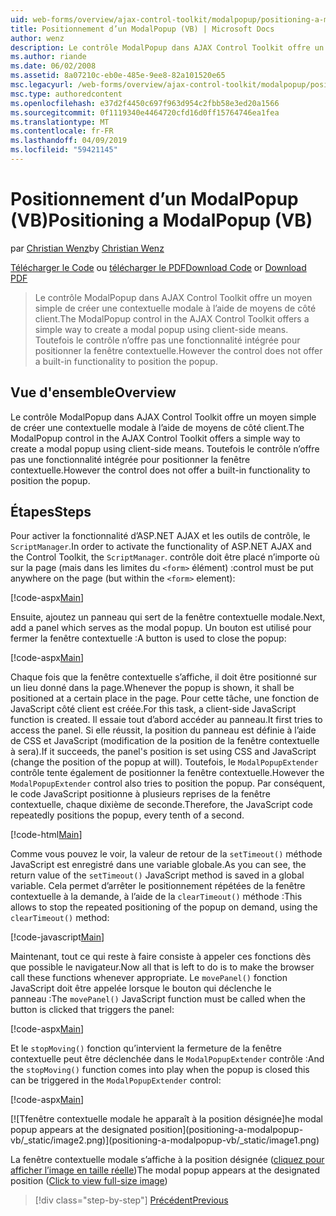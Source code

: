 ```yaml
---
uid: web-forms/overview/ajax-control-toolkit/modalpopup/positioning-a-modalpopup-vb
title: Positionnement d’un ModalPopup (VB) | Microsoft Docs
author: wenz
description: Le contrôle ModalPopup dans AJAX Control Toolkit offre un moyen simple de créer une contextuelle modale à l’aide de moyens de côté client. Toutefois le contrôle n’offre pas un...
ms.author: riande
ms.date: 06/02/2008
ms.assetid: 8a07210c-eb0e-485e-9ee8-82a101520e65
msc.legacyurl: /web-forms/overview/ajax-control-toolkit/modalpopup/positioning-a-modalpopup-vb
msc.type: authoredcontent
ms.openlocfilehash: e37d2f4450c697f963d954c2fbb58e3ed20a1566
ms.sourcegitcommit: 0f1119340e4464720cfd16d0ff15764746ea1fea
ms.translationtype: MT
ms.contentlocale: fr-FR
ms.lasthandoff: 04/09/2019
ms.locfileid: "59421145"
---
```

# <a name="positioning-a-modalpopup-vb"></a><span data-ttu-id="8ac76-104">Positionnement d’un ModalPopup (VB)</span><span class="sxs-lookup"><span data-stu-id="8ac76-104">Positioning a ModalPopup (VB)</span></span>

<span data-ttu-id="8ac76-105">par [Christian Wenz](https://github.com/wenz)</span><span class="sxs-lookup"><span data-stu-id="8ac76-105">by [Christian Wenz](https://github.com/wenz)</span></span>

<span data-ttu-id="8ac76-106">[Télécharger le Code](http://download.microsoft.com/download/2/4/0/24052038-f942-4336-905b-b60ae56f0dd5/ModalPopup4.vb.zip) ou [télécharger le PDF](http://download.microsoft.com/download/b/6/a/b6ae89ee-df69-4c87-9bfb-ad1eb2b23373/modalpopup4VB.pdf)</span><span class="sxs-lookup"><span data-stu-id="8ac76-106">[Download Code](http://download.microsoft.com/download/2/4/0/24052038-f942-4336-905b-b60ae56f0dd5/ModalPopup4.vb.zip) or [Download PDF](http://download.microsoft.com/download/b/6/a/b6ae89ee-df69-4c87-9bfb-ad1eb2b23373/modalpopup4VB.pdf)</span></span>

> <span data-ttu-id="8ac76-107">Le contrôle ModalPopup dans AJAX Control Toolkit offre un moyen simple de créer une contextuelle modale à l’aide de moyens de côté client.</span><span class="sxs-lookup"><span data-stu-id="8ac76-107">The ModalPopup control in the AJAX Control Toolkit offers a simple way to create a modal popup using client-side means.</span></span> <span data-ttu-id="8ac76-108">Toutefois le contrôle n’offre pas une fonctionnalité intégrée pour positionner la fenêtre contextuelle.</span><span class="sxs-lookup"><span data-stu-id="8ac76-108">However the control does not offer a built-in functionality to position the popup.</span></span>


## <a name="overview"></a><span data-ttu-id="8ac76-109">Vue d'ensemble</span><span class="sxs-lookup"><span data-stu-id="8ac76-109">Overview</span></span>

<span data-ttu-id="8ac76-110">Le contrôle ModalPopup dans AJAX Control Toolkit offre un moyen simple de créer une contextuelle modale à l’aide de moyens de côté client.</span><span class="sxs-lookup"><span data-stu-id="8ac76-110">The ModalPopup control in the AJAX Control Toolkit offers a simple way to create a modal popup using client-side means.</span></span> <span data-ttu-id="8ac76-111">Toutefois le contrôle n’offre pas une fonctionnalité intégrée pour positionner la fenêtre contextuelle.</span><span class="sxs-lookup"><span data-stu-id="8ac76-111">However the control does not offer a built-in functionality to position the popup.</span></span>

## <a name="steps"></a><span data-ttu-id="8ac76-112">Étapes</span><span class="sxs-lookup"><span data-stu-id="8ac76-112">Steps</span></span>

<span data-ttu-id="8ac76-113">Pour activer la fonctionnalité d’ASP.NET AJAX et les outils de contrôle, le `ScriptManager`.</span><span class="sxs-lookup"><span data-stu-id="8ac76-113">In order to activate the functionality of ASP.NET AJAX and the Control Toolkit, the `ScriptManager`.</span></span> <span data-ttu-id="8ac76-114">contrôle doit être placé n’importe où sur la page (mais dans les limites du `<form>` élément) :</span><span class="sxs-lookup"><span data-stu-id="8ac76-114">control must be put anywhere on the page (but within the `<form>` element):</span></span>

[!code-aspx[Main](positioning-a-modalpopup-vb/samples/sample1.aspx)]

<span data-ttu-id="8ac76-115">Ensuite, ajoutez un panneau qui sert de la fenêtre contextuelle modale.</span><span class="sxs-lookup"><span data-stu-id="8ac76-115">Next, add a panel which serves as the modal popup.</span></span> <span data-ttu-id="8ac76-116">Un bouton est utilisé pour fermer la fenêtre contextuelle :</span><span class="sxs-lookup"><span data-stu-id="8ac76-116">A button is used to close the popup:</span></span>

[!code-aspx[Main](positioning-a-modalpopup-vb/samples/sample2.aspx)]

<span data-ttu-id="8ac76-117">Chaque fois que la fenêtre contextuelle s’affiche, il doit être positionné sur un lieu donné dans la page.</span><span class="sxs-lookup"><span data-stu-id="8ac76-117">Whenever the popup is shown, it shall be positioned at a certain place in the page.</span></span> <span data-ttu-id="8ac76-118">Pour cette tâche, une fonction de JavaScript côté client est créée.</span><span class="sxs-lookup"><span data-stu-id="8ac76-118">For this task, a client-side JavaScript function is created.</span></span> <span data-ttu-id="8ac76-119">Il essaie tout d’abord accéder au panneau.</span><span class="sxs-lookup"><span data-stu-id="8ac76-119">It first tries to access the panel.</span></span> <span data-ttu-id="8ac76-120">Si elle réussit, la position du panneau est définie à l’aide de CSS et JavaScript (modification de la position de la fenêtre contextuelle à sera).</span><span class="sxs-lookup"><span data-stu-id="8ac76-120">If it succeeds, the panel's position is set using CSS and JavaScript (change the position of the popup at will).</span></span> <span data-ttu-id="8ac76-121">Toutefois, le `ModalPopupExtender` contrôle tente également de positionner la fenêtre contextuelle.</span><span class="sxs-lookup"><span data-stu-id="8ac76-121">However the `ModalPopupExtender` control also tries to position the popup.</span></span> <span data-ttu-id="8ac76-122">Par conséquent, le code JavaScript positionne à plusieurs reprises de la fenêtre contextuelle, chaque dixième de seconde.</span><span class="sxs-lookup"><span data-stu-id="8ac76-122">Therefore, the JavaScript code repeatedly positions the popup, every tenth of a second.</span></span>

[!code-html[Main](positioning-a-modalpopup-vb/samples/sample3.html)]

<span data-ttu-id="8ac76-123">Comme vous pouvez le voir, la valeur de retour de la `setTimeout()` méthode JavaScript est enregistré dans une variable globale.</span><span class="sxs-lookup"><span data-stu-id="8ac76-123">As you can see, the return value of the `setTimeout()` JavaScript method is saved in a global variable.</span></span> <span data-ttu-id="8ac76-124">Cela permet d’arrêter le positionnement répétées de la fenêtre contextuelle à la demande, à l’aide de la `clearTimeout()` méthode :</span><span class="sxs-lookup"><span data-stu-id="8ac76-124">This allows to stop the repeated positioning of the popup on demand, using the `clearTimeout()` method:</span></span>

[!code-javascript[Main](positioning-a-modalpopup-vb/samples/sample4.js)]

<span data-ttu-id="8ac76-125">Maintenant, tout ce qui reste à faire consiste à appeler ces fonctions dès que possible le navigateur.</span><span class="sxs-lookup"><span data-stu-id="8ac76-125">Now all that is left to do is to make the browser call these functions whenever appropriate.</span></span> <span data-ttu-id="8ac76-126">Le `movePanel()` fonction JavaScript doit être appelée lorsque le bouton qui déclenche le panneau :</span><span class="sxs-lookup"><span data-stu-id="8ac76-126">The `movePanel()` JavaScript function must be called when the button is clicked that triggers the panel:</span></span>

[!code-aspx[Main](positioning-a-modalpopup-vb/samples/sample5.aspx)]

<span data-ttu-id="8ac76-127">Et le `stopMoving()` fonction qu’intervient la fermeture de la fenêtre contextuelle peut être déclenchée dans le `ModalPopupExtender` contrôle :</span><span class="sxs-lookup"><span data-stu-id="8ac76-127">And the `stopMoving()` function comes into play when the popup is closed this can be triggered in the `ModalPopupExtender` control:</span></span>

[!code-aspx[Main](positioning-a-modalpopup-vb/samples/sample6.aspx)]


[![T<span data-ttu-id="8ac76-128">fenêtre contextuelle modale he apparaît à la position désignée]</span><span class="sxs-lookup"><span data-stu-id="8ac76-128">he modal popup appears at the designated position]</span></span>(positioning-a-modalpopup-vb/_static/image2.png)](positioning-a-modalpopup-vb/_static/image1.png)

<span data-ttu-id="8ac76-129">La fenêtre contextuelle modale s’affiche à la position désignée ([cliquez pour afficher l’image en taille réelle](positioning-a-modalpopup-vb/_static/image3.png))</span><span class="sxs-lookup"><span data-stu-id="8ac76-129">The modal popup appears at the designated position ([Click to view full-size image](positioning-a-modalpopup-vb/_static/image3.png))</span></span>

> [!div class="step-by-step"]
> [<span data-ttu-id="8ac76-130">Précédent</span><span class="sxs-lookup"><span data-stu-id="8ac76-130">Previous</span></span>](handling-postbacks-from-a-modalpopup-vb.md)
